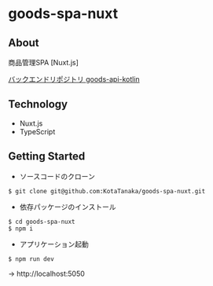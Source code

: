 # goods-spa-nuxt

## About

商品管理SPA [Nuxt.js]

[バックエンドリポジトリ goods-api-kotlin](https://github.com/KotaTanaka/goods-api-kotlin)

## Technology

* Nuxt.js
* TypeScript

## Getting Started

* ソースコードのクローン

```
$ git clone git@github.com:KotaTanaka/goods-spa-nuxt.git
```

* 依存パッケージのインストール

```
$ cd goods-spa-nuxt
$ npm i
```

* アプリケーション起動

```
$ npm run dev
```

→ http://localhost:5050
